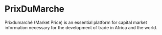 PrixDuMarche
============

Prixdumarché (Market Price) is an essential platform for capital market information necessary for the development of trade in Africa and the world. 
